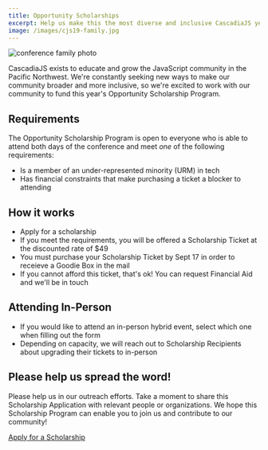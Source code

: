 ```yaml
---
title: Opportunity Scholarships
excerpt: Help us make this the most diverse and inclusive CascadiaJS yet!
image: /images/cjs19-family.jpg
---
```


![conference family photo](/images/cjs19-family.jpg)

CascadiaJS exists to educate and grow the JavaScript community in the Pacific Northwest. We're constantly seeking new ways to make our community broader and more inclusive, so we're excited to work with our community to fund this year's Opportunity Scholarship Program.

## Requirements

The Opportunity Scholarship Program is open to everyone who is able to attend both days of the conference and meet *one* of the following requirements:

- Is a member of an under-represented minority (URM) in tech
- Has financial constraints that make purchasing a ticket a blocker to attending

## How it works

- Apply for a scholarship
- If you meet the requirements, you will be offered a Scholarship Ticket at the discounted rate of $49
- You must purchase your Scholarship Ticket by <span class="highlight warning">Sept 17</span> in order to receieve a Goodie Box in the mail
- If you cannot afford this ticket, that's ok! You can request Financial Aid and we'll be in touch

## Attending In-Person

- If you would like to attend an in-person hybrid event, select which one when filling out the form
- Depending on capacity, we will reach out to Scholarship Recipients about upgrading their tickets to in-person

## Please help us spread the word!

Please help us in our outreach efforts. Take a moment to share this Scholarship Application with relevant people or organizations. We hope this Scholarship Program can enable you to join us and contribute to our community!

<div class="cta"><a href="https://airtable.com/shrZbEK1MHHDkg5ZW" target="_scholarship">Apply for a Scholarship</a></div>